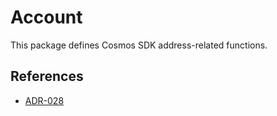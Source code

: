 # Account

This package defines Cosmos SDK address-related functions.

## References

* [ADR-028](https://github.com/adminoid/cosmos-sdk/blob/main/docs/architecture/adr-028-public-key-addresses.md)
